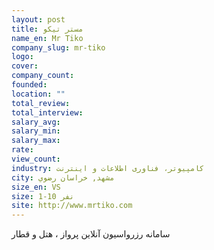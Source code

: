 ```yaml
---
layout: post
title: مستر تیکو
name_en: Mr Tiko
company_slug: mr-tiko
logo: 
cover: 
company_count:
founded:
location: ""
total_review: 
total_interview: 
salary_avg: 
salary_min: 
salary_max: 
rate: 
view_count: 
industry: کامپیوتر، فناوری اطلاعات و اینترنت
city: مشهد, خراسان رضوي
size_en: VS
size: 1-10 نفر
site: http://www.mrtiko.com
---
```


سامانه رزرواسیون آنلاین پرواز ، هتل و قطار
